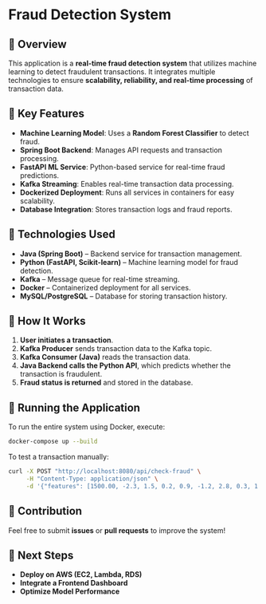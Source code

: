 # **Fraud Detection System**

## **📌 Overview**
This application is a **real-time fraud detection system** that utilizes machine learning to detect fraudulent transactions. It integrates multiple technologies to ensure **scalability, reliability, and real-time processing** of transaction data.

## **🔹 Key Features**
- **Machine Learning Model**: Uses a **Random Forest Classifier** to detect fraud.
- **Spring Boot Backend**: Manages API requests and transaction processing.
- **FastAPI ML Service**: Python-based service for real-time fraud predictions.
- **Kafka Streaming**: Enables real-time transaction data processing.
- **Dockerized Deployment**: Runs all services in containers for easy scalability.
- **Database Integration**: Stores transaction logs and fraud reports.

## **🔹 Technologies Used**
- **Java (Spring Boot)** – Backend service for transaction management.
- **Python (FastAPI, Scikit-learn)** – Machine learning model for fraud detection.
- **Kafka** – Message queue for real-time streaming.
- **Docker** – Containerized deployment for all services.
- **MySQL/PostgreSQL** – Database for storing transaction history.

## **🔹 How It Works**
1. **User initiates a transaction**.
2. **Kafka Producer** sends transaction data to the Kafka topic.
3. **Kafka Consumer (Java)** reads the transaction data.
4. **Java Backend calls the Python API**, which predicts whether the transaction is fraudulent.
5. **Fraud status is returned** and stored in the database.

## **🔹 Running the Application**
To run the entire system using Docker, execute:
```sh
docker-compose up --build
```

To test a transaction manually:
```sh
curl -X POST "http://localhost:8080/api/check-fraud" \
     -H "Content-Type: application/json" \
     -d '{"features": [1500.00, -2.3, 1.5, 0.2, 0.9, -1.2, 2.8, 0.3, 1.1, -0.8, 1.9, -0.7, 0.6, -1.5, 2.4, -0.2, 0.5, -2.1, 1.3, 0.8, -0.5, 1.7, 0.4, -1.0, 2.6, -0.3, 0.7, 1.4, -2.0]}'
```

## **🔹 Contribution**
Feel free to submit **issues** or **pull requests** to improve the system!

## **🚀 Next Steps**
- **Deploy on AWS (EC2, Lambda, RDS)**
- **Integrate a Frontend Dashboard**
- **Optimize Model Performance**

